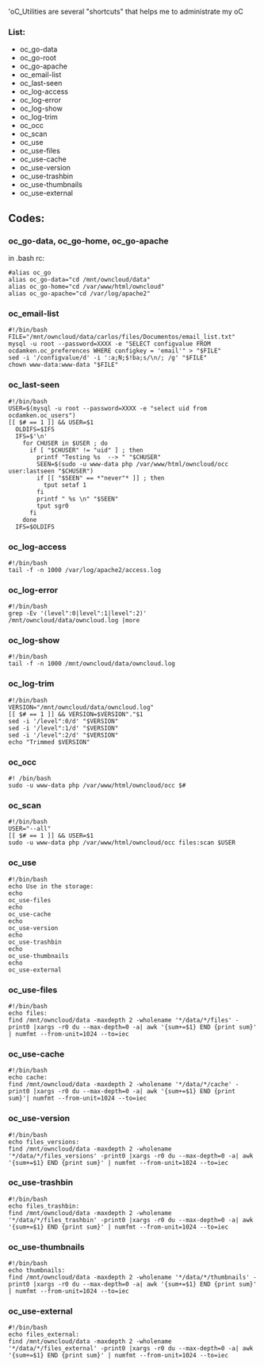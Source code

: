 'oC_Utilities are several "shortcuts" that helps me to administrate my oC
 

### List:

- oc_go-data
- oc_go-root
- oc_go-apache
- oc_email-list
- oc_last-seen
- oc_log-access
- oc_log-error
- oc_log-show
- oc_log-trim
- oc_occ
- oc_scan
- oc_use
- oc_use-files
- oc_use-cache
- oc_use-version
- oc_use-trashbin
- oc_use-thumbnails
- oc_use-external

## Codes:

### oc_go-data, oc_go-home, oc_go-apache

in .bash rc:
```
#alias oc_go
alias oc_go-data="cd /mnt/owncloud/data"
alias oc_go-home="cd /var/www/html/owncloud"
alias oc_go-apache="cd /var/log/apache2"
```

### oc_email-list
```
#!/bin/bash
FILE="/mnt/owncloud/data/carlos/files/Documentos/email_list.txt"
mysql -u root --password=XXXX -e "SELECT configvalue FROM ocdamken.oc_preferences WHERE configkey = 'email'" > "$FILE"
sed -i '/configvalue/d' -i ':a;N;$!ba;s/\n/; /g' "$FILE"
chown www-data:www-data "$FILE"
```

### oc_last-seen
```
#!/bin/bash
USER=$(mysql -u root --password=XXXX -e "select uid from ocdamken.oc_users")
[[ $# == 1 ]] && USER=$1
  OLDIFS=$IFS
  IFS=$'\n'
    for CHUSER in $USER ; do
      if [ "$CHUSER" != "uid" ] ; then
        printf "Testing %s  --> " "$CHUSER"
        SEEN=$(sudo -u www-data php /var/www/html/owncloud/occ user:lastseen "$CHUSER")
        if [[ "$SEEN" == *"never"* ]] ; then
          tput setaf 1
        fi
        printf " %s \n" "$SEEN"
        tput sgr0
      fi
    done
  IFS=$OLDIFS
```

### oc_log-access
```
#!/bin/bash
tail -f -n 1000 /var/log/apache2/access.log
```

### oc_log-error
```
#!/bin/bash
grep -Ev '(level":0|level":1|level":2)' /mnt/owncloud/data/owncloud.log |more
```

### oc_log-show
```
#!/bin/bash
tail -f -n 1000 /mnt/owncloud/data/owncloud.log
```

### oc_log-trim
```
#!/bin/bash
VERSION="/mnt/owncloud/data/owncloud.log"
[[ $# == 1 ]] && VERSION=$VERSION"."$1
sed -i '/level":0/d' "$VERSION"
sed -i '/level":1/d' "$VERSION"
sed -i '/level":2/d' "$VERSION"
echo "Trimmed $VERSION"
```
### oc_occ

```
#! /bin/bash
sudo -u www-data php /var/www/html/owncloud/occ $#
```
### oc_scan
```
#!/bin/bash
USER="--all"
[[ $# == 1 ]] && USER=$1
sudo -u www-data php /var/www/html/owncloud/occ files:scan $USER
```

### oc_use
```
#!/bin/bash
echo Use in the storage:
echo
oc_use-files
echo
oc_use-cache
echo
oc_use-version
echo
oc_use-trashbin
echo
oc_use-thumbnails
echo
oc_use-external

```

### oc_use-files
```
#!/bin/bash
echo files:
find /mnt/owncloud/data -maxdepth 2 -wholename '*/data/*/files' -print0 |xargs -r0 du --max-depth=0 -a| awk '{sum+=$1} END {print sum}' | numfmt --from-unit=1024 --to=iec 
```

### oc_use-cache
```
#!/bin/bash
echo cache:
find /mnt/owncloud/data -maxdepth 2 -wholename '*/data/*/cache' -print0 |xargs -r0 du --max-depth=0 -a| awk '{sum+=$1} END {print sum}'| numfmt --from-unit=1024 --to=iec 
```

### oc_use-version
```
#!/bin/bash
echo files_versions:
find /mnt/owncloud/data -maxdepth 2 -wholename '*/data/*/files_versions' -print0 |xargs -r0 du --max-depth=0 -a| awk '{sum+=$1} END {print sum}' | numfmt --from-unit=1024 --to=iec 
```

### oc_use-trashbin
```
#!/bin/bash
echo files_trashbin:
find /mnt/owncloud/data -maxdepth 2 -wholename '*/data/*/files_trashbin' -print0 |xargs -r0 du --max-depth=0 -a| awk '{sum+=$1} END {print sum}' | numfmt --from-unit=1024 --to=iec 
```

### oc_use-thumbnails
```
#!/bin/bash
echo thumbnails:
find /mnt/owncloud/data -maxdepth 2 -wholename '*/data/*/thumbnails' -print0 |xargs -r0 du --max-depth=0 -a| awk '{sum+=$1} END {print sum}' | numfmt --from-unit=1024 --to=iec 
```

### oc_use-external
```
#!/bin/bash
echo files_external:
find /mnt/owncloud/data -maxdepth 2 -wholename '*/data/*/files_external' -print0 |xargs -r0 du --max-depth=0 -a| awk '{sum+=$1} END {print sum}' | numfmt --from-unit=1024 --to=iec 
```

